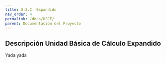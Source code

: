 ```yaml
---
title: U.S.C. Expandido
nav_order: 4
permalink: /docs/USCE/
parent: Documentación del Proyecto
---
```


## Descripción Unidad Básica de Cálculo Expandido

Yada yada


